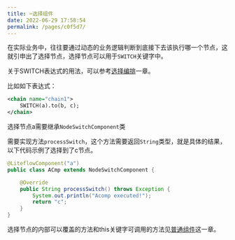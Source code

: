```yaml
---
title: ✂️选择组件
date: 2022-06-29 17:58:54
permalink: /pages/c0f5d7/
---
```


在实际业务中，往往要通过动态的业务逻辑判断到底接下去该执行哪一个节点，这就引申出了选择节点，选择节点可以用于`SWITCH`关键字中。

关于SWITCH表达式的用法，可以参考[选择编排](/pages/d90483/)一章。

比如如下表达式：
```xml
<chain name="chain1">
    SWITCH(a).to(b, c);
</chain>
```

选择节点a需要继承`NodeSwitchComponent`类

需要实现方法`processSwitch`，这个方法需要返回`String`类型，就是具体的结果，以下代码示例了选择到了c节点。

```java
@LiteflowComponent("a")
public class ACmp extends NodeSwitchComponent {

    @Override
    public String processSwitch() throws Exception {
        System.out.println("Acomp executed!");
        return "c";
    }
}
```

选择节点的内部可以覆盖的方法和this关键字可调用的方法见[普通组件](/pages/8486fb/)这一章。